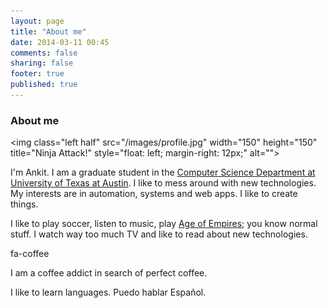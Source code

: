 ```yaml
---
layout: page
title: "About me"
date: 2014-03-11 00:45
comments: false
sharing: false
footer: true
published: true
---
```


### About me

<img class="left half" src="/images/profile.jpg" width="150" height="150" title="Ninja Attack!" style="float: left; margin-right: 12px;" alt=""\>

I'm Ankit. I am a graduate student in the [Computer Science Department at University of Texas at Austin](http://cs.utexas.edu). I like to mess around with new technologies.  My interests are in automation, systems and web apps. I like to create
things.

I like to play soccer, listen to music, play [Age of
Empires](http://store.steampowered.com/app/239550/); you know normal stuff. I watch way too
much TV and like to read about new technologies. 

<i class="fa fa-coffee"></i> fa-coffee

I am a coffee addict in search of perfect coffee.

I like to learn languages. Puedo hablar Español.
